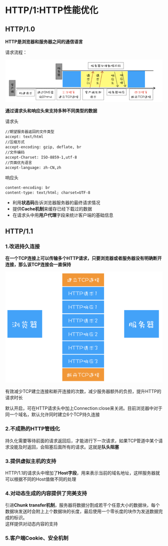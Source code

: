 # HTTP/1:HTTP性能优化

## HTTP/1.0
**HTTP是浏览器和服务器之间的通信语言**  

请求流程：  

![](img/HTTP1请求流程.png)  


**通过请求头和响应头来支持多种不同类型的数据**    

请求头
```
//期望服务器返回的文件类型
accept: text/html
//压缩方式
accept-encoding: gzip, deflate, br
//文件编码
accept-Charset: ISO-8859-1,utf-8
//页面优先语言
accept-language: zh-CN,zh

```
响应头
```
content-encoding: br
content-type: text/html; charset=UTF-8

```

- 利用**状态码**告诉浏览器服务器的最终请求情况
- 提供**Cache机制**来缓存已经下载过的数据
- 在请求头中用**用户代理**字段来统计客户端的基础信息

## HTTP/1.1
### 1.改进持久连接
**在一个TCP连接上可以传输多个HTTP请求，只要浏览器或者服务器没有明确断开连接，那么该TCP连接会一直保持**   

![](img/持久连接.png)  

有效减少TCP建立连接和断开连接的次数，减少服务器额外的负担，提升HTTP的请求时长  

默认开启，可在HTTP请求头中加上Connection:close来关闭。目前浏览器中对于同一个域名，默认允许同时建立6个TCP持久连接

### 2.不成熟的HTTP管线化
持久化需要等待前面的请求返回后，才能进行下一次请求，如果TCP管道中某个请求没能及时返回，会阻塞后面所有的请求。这就是**队头阻塞**

### 3.提供虚拟主机的支持
HTTP/1.1的请求头中增加了**Host字段**，用来表示当前的域名地址，这样服务器就可以根据不同的Host值做不同的处理

### 4.对动态生成的内容提供了完美支持
引进**Chunk transfer机制**，服务器将数据分割成若干个任意大小的数据块，每个数据块发送时会附上上个数据块的长度，最后使用一个零长度的块作为发送数据完成的标识。  
这样提供对动态内容的支持

### 5.客户端Cookie、安全机制